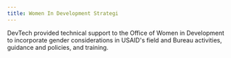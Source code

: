 ```yaml
---
title: Women In Development Strategi
---
```


DevTech provided technical support to the Office of Women in Development to incorporate gender considerations in USAID's field and Bureau activities, guidance and policies, and training.